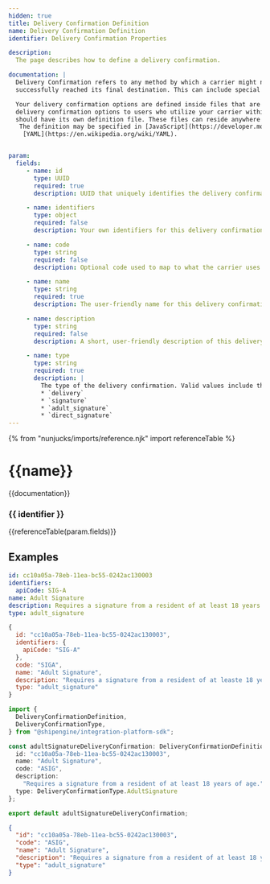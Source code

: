 ```yaml
---
hidden: true
title: Delivery Confirmation Definition
name: Delivery Confirmation Definition
identifier: Delivery Confirmation Properties

description:
  The page describes how to define a delivery confirmation.

documentation: |
  Delivery Confirmation refers to any method by which a carrier might notify or confirm for the sender that a shipment has
  successfully reached its final destination. This can include special services such as obtaining a signature upon delivery.

  Your delivery confirmation options are defined inside files that are then used by the [ShipEngine Integration Platform](./../index.md) to offer these
  delivery confirmation options to users who utilize your carrier within one of our e-commerce applications. Each delivery service that you wish to offer
  should have its own definition file. These files can reside anywhere within your application as long as their locations are specified in the [Carrier Application Definition](./carrier.md) file.
   The definition may be specified in [JavaScript](https://developer.mozilla.org/en-US/docs/Web/JavaScript), [TypeScript](https://www.typescriptlang.org/), [JSON](https://developer.mozilla.org/en-US/docs/Web/JavaScript/Reference/Global_Objects/JSON), or
    [YAML](https://en.wikipedia.org/wiki/YAML).


param:
  fields:
     - name: id
       type: UUID
       required: true
       description: UUID that uniquely identifies the delivery confirmation. This ID should never change.

     - name: identifiers
       type: object
       required: false
       description: Your own identifiers for this delivery confirmation.

     - name: code
       type: string
       required: false
       description: Optional code used to map to what the carrier uses to identify the delivery confirmation.

     - name: name
       type: string
       required: true
       description: The user-friendly name for this delivery confirmation (e.g. "Adult Signature", "Authority to Leave").

     - name: description
       type: string
       required: false
       description: A short, user-friendly description of this delivery confirmation type.

     - name: type
       type: string
       required: true
       description: |
         The type of the delivery confirmation. Valid values include the following:
         * `delivery`
         * `signature`
         * `adult_signature`
         * `direct_signature`
---
```



  {% from "nunjucks/imports/reference.njk" import referenceTable %}

  {{name}}
  ===============================================
  {{documentation}}


  ###   {{ identifier }}
  {{referenceTable(param.fields)}}


  Examples
  -----------------------------------------------

```yaml
id: cc10a05a-78eb-11ea-bc55-0242ac130003
identifiers:
  apiCode: SIG-A
name: Adult Signature
description: Requires a signature from a resident of at least 18 years of age.
type: adult_signature
```

```javascript
{
  id: "cc10a05a-78eb-11ea-bc55-0242ac130003",
  identifiers: {
    apiCode: "SIG-A"
  },
  code: "SIGA",
  name: "Adult Signature",
  description: "Requires a signature from a resident of at leaste 18 years of age."
  type: "adult_signature"
}

```
```typescript
import {
  DeliveryConfirmationDefinition,
  DeliveryConfirmationType,
} from "@shipengine/integration-platform-sdk";

const adultSignatureDeliveryConfirmation: DeliveryConfirmationDefinition = {
  id: "cc10a05a-78eb-11ea-bc55-0242ac130003",
  name: "Adult Signature",
  code: "ASIG",
  description:
    "Requires a signature from a resident of at least 18 years of age.",
  type: DeliveryConfirmationType.AdultSignature
};

export default adultSignatureDeliveryConfirmation;

```
```json
{
  "id": "cc10a05a-78eb-11ea-bc55-0242ac130003",
  "code": "ASIG",
  "name": "Adult Signature",
  "description": "Requires a signature from a resident of at least 18 years of age.",
  "type": "adult_signature"
}
```




